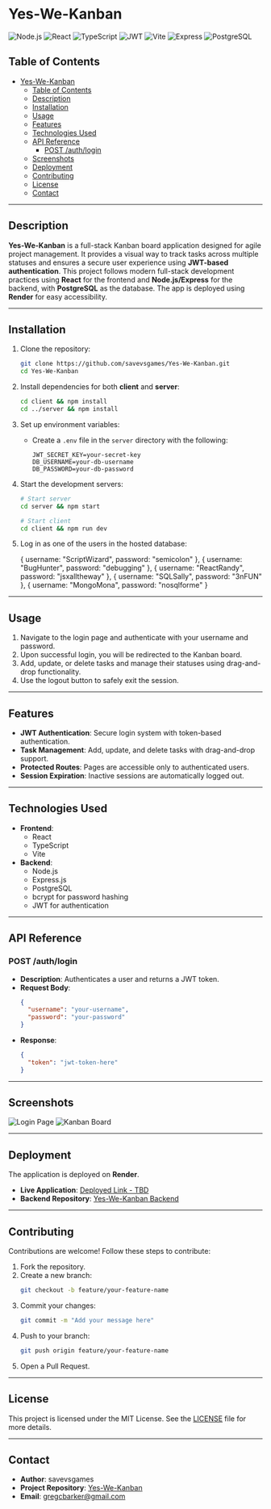 # Yes-We-Kanban

![Node.js](https://img.shields.io/badge/Node.js-339933?logo=node.js&logoColor=white)
![React](https://img.shields.io/badge/React-61DAFB?logo=react&logoColor=white)
![TypeScript](https://img.shields.io/badge/TypeScript-3178C6?logo=typescript&logoColor=white)
![JWT](https://img.shields.io/badge/JWT-black?logo=JSON%20web%20tokens&logoColor=white)
![Vite](https://img.shields.io/badge/Vite-646CFF?logo=vite&logoColor=white)
![Express](https://img.shields.io/badge/Express-000000?logo=express&logoColor=white)
![PostgreSQL](https://img.shields.io/badge/PostgreSQL-336791?logo=postgresql&logoColor=white)

## Table of Contents

- [Yes-We-Kanban](#yes-we-kanban)
  - [Table of Contents](#table-of-contents)
  - [Description](#description)
  - [Installation](#installation)
  - [Usage](#usage)
  - [Features](#features)
  - [Technologies Used](#technologies-used)
  - [API Reference](#api-reference)
    - [POST /auth/login](#post-authlogin)
  - [Screenshots](#screenshots)
  - [Deployment](#deployment)
  - [Contributing](#contributing)
  - [License](#license)
  - [Contact](#contact)

---

## Description

**Yes-We-Kanban** is a full-stack Kanban board application designed for agile project management. It provides a visual way to track tasks across multiple statuses and ensures a secure user experience using **JWT-based authentication**. This project follows modern full-stack development practices using **React** for the frontend and **Node.js/Express** for the backend, with **PostgreSQL** as the database. The app is deployed using **Render** for easy accessibility.

---

## Installation

1.  Clone the repository:

    ```bash
    git clone https://github.com/savevsgames/Yes-We-Kanban.git
    cd Yes-We-Kanban
    ```

2.  Install dependencies for both **client** and **server**:

    ```bash
    cd client && npm install
    cd ../server && npm install
    ```

3.  Set up environment variables:

    - Create a `.env` file in the `server` directory with the following:
      ```
      JWT_SECRET_KEY=your-secret-key
      DB_USERNAME=your-db-username
      DB_PASSWORD=your-db-password
      ```

4.  Start the development servers:

    ```bash
    # Start server
    cd server && npm start

    # Start client
    cd client && npm run dev
    ```

5.  Log in as one of the users in the hosted database:

    { username: "ScriptWizard", password: "semicolon" },
    { username: "BugHunter", password: "debugging" },
    { username: "ReactRandy", password: "jsxalltheway" },
    { username: "SQLSally", password: "3nFUN" },
    { username: "MongoMona", password: "nosqlforme" }

---

## Usage

1. Navigate to the login page and authenticate with your username and password.
2. Upon successful login, you will be redirected to the Kanban board.
3. Add, update, or delete tasks and manage their statuses using drag-and-drop functionality.
4. Use the logout button to safely exit the session.

---

## Features

- **JWT Authentication**: Secure login system with token-based authentication.
- **Task Management**: Add, update, and delete tasks with drag-and-drop support.
- **Protected Routes**: Pages are accessible only to authenticated users.
- **Session Expiration**: Inactive sessions are automatically logged out.

---

## Technologies Used

- **Frontend**:
  - React
  - TypeScript
  - Vite
- **Backend**:
  - Node.js
  - Express.js
  - PostgreSQL
  - bcrypt for password hashing
  - JWT for authentication

---

## API Reference

### POST /auth/login

- **Description**: Authenticates a user and returns a JWT token.
- **Request Body**:
  ```json
  {
    "username": "your-username",
    "password": "your-password"
  }
  ```
- **Response**:
  ```json
  {
    "token": "jwt-token-here"
  }
  ```

---

## Screenshots

![Login Page](./assets/login-page.png)
![Kanban Board](./assets/kanban-board.png)

---

## Deployment

The application is deployed on **Render**.

- **Live Application**: [Deployed Link - TBD](#)
- **Backend Repository**: [Yes-We-Kanban Backend](https://github.com/savevsgames/Yes-We-Kanban)

---

## Contributing

Contributions are welcome! Follow these steps to contribute:

1. Fork the repository.
2. Create a new branch:
   ```bash
   git checkout -b feature/your-feature-name
   ```
3. Commit your changes:
   ```bash
   git commit -m "Add your message here"
   ```
4. Push to your branch:
   ```bash
   git push origin feature/your-feature-name
   ```
5. Open a Pull Request.

---

## License

This project is licensed under the MIT License. See the [LICENSE](LICENSE) file for more details.

---

## Contact

- **Author**: savevsgames
- **Project Repository**: [Yes-We-Kanban](https://github.com/savevsgames/Yes-We-Kanban)
- **Email**: gregcbarker@gmail.com
